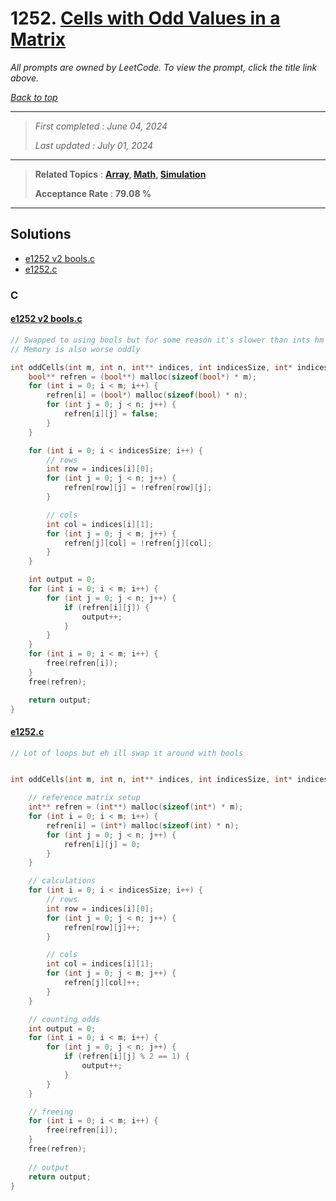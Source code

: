 # 1252. [Cells with Odd Values in a Matrix](<https://leetcode.com/problems/cells-with-odd-values-in-a-matrix>)

*All prompts are owned by LeetCode. To view the prompt, click the title link above.*

*[Back to top](<../README.md>)*

------

> *First completed : June 04, 2024*
>
> *Last updated : July 01, 2024*

------

> **Related Topics** : **[Array](<by_topic/Array.md>), [Math](<by_topic/Math.md>), [Simulation](<by_topic/Simulation.md>)**
>
> **Acceptance Rate** : **79.08 %**

------

## Solutions

- [e1252 v2 bools.c](<../my-submissions/e1252 v2 bools.c>)
- [e1252.c](<../my-submissions/e1252.c>)
### C
#### [e1252 v2 bools.c](<../my-submissions/e1252 v2 bools.c>)
```C
// Swapped to using bools but for some reason it's slower than ints hm
// Memory is also worse oddly

int oddCells(int m, int n, int** indices, int indicesSize, int* indicesColSize) {
    bool** refren = (bool**) malloc(sizeof(bool*) * m);
    for (int i = 0; i < m; i++) {
        refren[i] = (bool*) malloc(sizeof(bool) * n);
        for (int j = 0; j < n; j++) {
            refren[i][j] = false;
        }
    } 

    for (int i = 0; i < indicesSize; i++) {
        // rows
        int row = indices[i][0];
        for (int j = 0; j < n; j++) {
            refren[row][j] = !refren[row][j];
        }

        // cols
        int col = indices[i][1];
        for (int j = 0; j < m; j++) {
            refren[j][col] = !refren[j][col];
        }
    }

    int output = 0;
    for (int i = 0; i < m; i++) {
        for (int j = 0; j < n; j++) {
            if (refren[i][j]) {
                output++;
            }
        }
    }
    for (int i = 0; i < m; i++) {
        free(refren[i]);
    }
    free(refren);

    return output;
}
```

#### [e1252.c](<../my-submissions/e1252.c>)
```C
// Lot of loops but eh ill swap it around with bools


int oddCells(int m, int n, int** indices, int indicesSize, int* indicesColSize) {

    // reference matrix setup
    int** refren = (int**) malloc(sizeof(int*) * m);
    for (int i = 0; i < m; i++) {
        refren[i] = (int*) malloc(sizeof(int) * n);
        for (int j = 0; j < n; j++) {
            refren[i][j] = 0;
        }
    } 

    // calculations
    for (int i = 0; i < indicesSize; i++) {
        // rows
        int row = indices[i][0];
        for (int j = 0; j < n; j++) {
            refren[row][j]++;
        }

        // cols
        int col = indices[i][1];
        for (int j = 0; j < m; j++) {
            refren[j][col]++;
        }
    }

    // counting odds
    int output = 0;
    for (int i = 0; i < m; i++) {
        for (int j = 0; j < n; j++) {
            if (refren[i][j] % 2 == 1) {
                output++;
            }
        }
    }

    // freeing
    for (int i = 0; i < m; i++) {
        free(refren[i]);
    }
    free(refren);
    
    // output
    return output;
}
```

